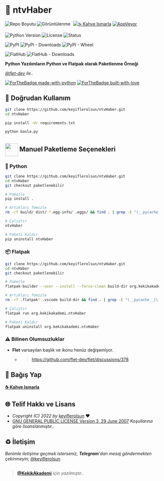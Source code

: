 # 📰 ntvHaber

![Repo Boyutu](https://img.shields.io/github/repo-size/keyiflerolsun/ntvHaber)
![Görüntülenme](https://hits.seeyoufarm.com/api/count/incr/badge.svg?url=https://github.com/keyiflerolsun/ntvHaber&title=Görüntülenme)
<a href="https://KekikAkademi.org/Kahve" target="_blank"><img src="https://img.shields.io/badge/☕️-Kahve Ismarla-ffdd00" title="☕️ Kahve Ismarla" style="padding-left:5px;"></a>
[![AppVeyor](https://ci.appveyor.com/api/projects/status/o1351onjr97789ea?svg=true)](https://ci.appveyor.com/project/keyiflerolsun/ntvHaber)

![Python Version](https://img.shields.io/pypi/pyversions/ntvHaber?logo=python&logoColor=white)
![License](https://img.shields.io/pypi/l/ntvHaber)
![Status](https://img.shields.io/pypi/status/ntvHaber)

![PyPI](https://img.shields.io/pypi/v/ntvHaber?logo=pypi&logoColor=white)
![PyPI - Downloads](https://img.shields.io/pypi/dm/ntvHaber?logo=pypi&logoColor=white)
![PyPI - Wheel](https://img.shields.io/pypi/wheel/ntvHaber?logo=pypi&logoColor=white)

![FlatHub](https://img.shields.io/flathub/v/org.kekikakademi.ntvHaber?logo=flathub&logoColor=white)
![FlatHub - Downloads](https://img.shields.io/flathub/downloads/org.kekikakademi.ntvHaber?logo=flathub&logoColor=white)

**Python Yazılımların Python ve Flatpak olarak Paketlenme Örneği**

_[@flet-dev](https://github.com/flet-dev) ile.._

[![ForTheBadge made-with-python](http://ForTheBadge.com/images/badges/made-with-python.svg)](https://www.python.org/)
[![ForTheBadge built-with-love](http://ForTheBadge.com/images/badges/built-with-love.svg)](https://GitHub.com/keyiflerolsun/)

## 🚀 Doğrudan Kullanım

```bash
git clone https://github.com/keyiflerolsun/ntvHaber.git
cd ntvHaber

pip install -Ur requirements.txt

python basla.py
```

## <img src="https://www.akashtrehan.com/assets/images/emoji/terminal.png" height="42" align="center"> Manuel Paketleme Seçenekleri

### 🐍 Python

```bash
git clone https://github.com/keyiflerolsun/ntvHaber.git
cd ntvHaber
git checkout paketlenebilir

# Paketle
pip install .

# Artıkları Temizle
rm -rf build/ dist/ *.egg-info/ .eggs/ && find . | grep -E "(__pycache__|\.pyc|\.pyo$)" | xargs rm -rf

# Çalıştır
ntvHaber

# Paketi Kaldır
pip uninstall ntvHaber
```

### 📦 Flatpak

```bash
git clone https://github.com/keyiflerolsun/ntvHaber.git
cd ntvHaber
git checkout paketlenebilir

# Paketle
flatpak-builder --user --install --force-clean build-dir org.kekikakademi.ntvHaber.yml

# Artıkları Temizle
rm -rf .flatpak* .vscode build-dir && find . | grep -E "(__pycache__|\.pyc|\.pyo$)" | xargs rm -rf

# Çalıştır
flatpak run org.kekikakademi.ntvHaber

# Paketi Kaldır
flatpak uninstall org.kekikakademi.ntvHaber
```

### ⚠️ Bilinen Olumsuzluklar

- **Flet** varsayılan başlık ve ikonu henüz değişemiyor.
    - > https://github.com/flet-dev/flet/discussions/378


## 💸 Bağış Yap

**[☕️ Kahve Ismarla](https://KekikAkademi.org/Kahve)**

## 🌐 Telif Hakkı ve Lisans

* *Copyright (C) 2022 by* [keyiflerolsun](https://github.com/keyiflerolsun) ❤️️
* [GNU GENERAL PUBLIC LICENSE Version 3, 29 June 2007](https://github.com/keyiflerolsun/ntvHaber/blob/master/LICENSE) *Koşullarına göre lisanslanmıştır..*

## ♻️ İletişim

*Benimle iletişime geçmek isterseniz, **Telegram**'dan mesaj göndermekten çekinmeyin;* [@keyiflerolsun](https://t.me/KekikKahve)

##

> **[@KekikAkademi](https://t.me/KekikAkademi)** *için yazılmıştır..*
